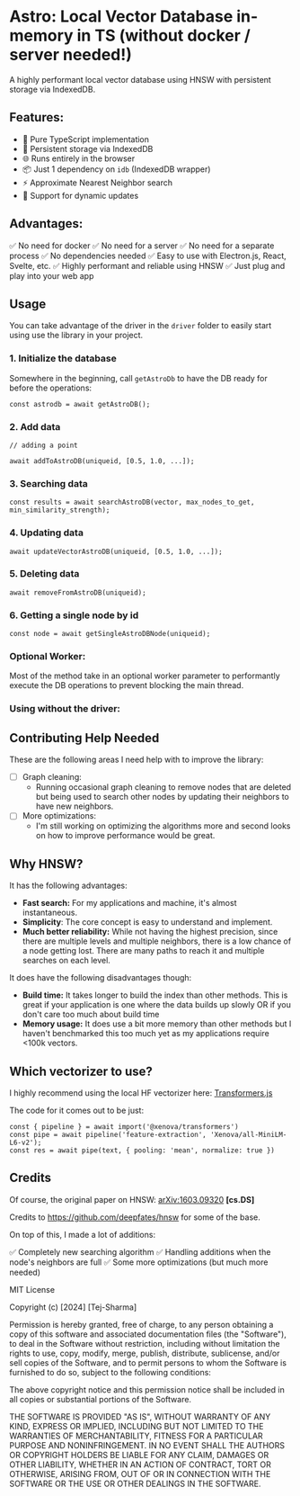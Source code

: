 # Astro: Local Vector Database in-memory in TS (without docker / server needed!)

A highly performant local vector database using HNSW with persistent storage via IndexedDB.

## Features:

-   🚀 Pure TypeScript implementation
-   💾 Persistent storage via IndexedDB
-   🌐 Runs entirely in the browser
-   📦 Just 1 dependency on `idb` (IndexedDB wrapper)
-   ⚡ Approximate Nearest Neighbor search
-   🔄 Support for dynamic updates

## Advantages:

✅ No need for docker
✅ No need for a server
✅ No need for a separate process
✅ No dependencies needed
✅ Easy to use with Electron.js, React, Svelte, etc.
✅ Highly performant and reliable using HNSW
✅ Just plug and play into your web app

## Usage

You can take advantage of the driver in the `driver` folder to easily start using use the library in your project.

### 1. Initialize the database

Somewhere in the beginning, call `getAstroDb` to have the DB ready for before the operations:

```
const astrodb = await getAstroDB();
```

### 2. Add data

```
// adding a point

await addToAstroDB(uniqueid, [0.5, 1.0, ...]);
```

### 3. Searching data

```
const results = await searchAstroDB(vector, max_nodes_to_get, min_similarity_strength);
```

### 4. Updating data

```
await updateVectorAstroDB(uniqueid, [0.5, 1.0, ...]);
```

### 5. Deleting data

```
await removeFromAstroDB(uniqueid);
```

### 6. Getting a single node by id

```
const node = await getSingleAstroDBNode(uniqueid);
```

### Optional Worker:

Most of the method take in an optional worker parameter to performantly execute the DB operations to prevent blocking the main thread.

### Using without the driver:

## Contributing Help Needed

These are the following areas I need help with to improve the library:

-   [ ] Graph cleaning:
    -   Running occasional graph cleaning to remove nodes that are deleted but
        being used to search other nodes by updating their neighbors to have new
        neighbors.
-   [ ] More optimizations:
    -   I'm still working on optimizing the algorithms more and second looks
        on how to improve performance would be great.

## Why HNSW?

It has the following advantages:

-   **Fast search:** For my applications and machine, it's almost instantaneous.
-   **Simplicity**: The core concept is easy to understand and implement.
-   **Much better reliability:** While not having the highest precision, since there are multiple levels and multiple neighbors, there is a low chance of a node getting lost. There are many paths to reach it and multiple searches on each level.

It does have the following disadvantages though:

-   **Build time:** It takes longer to build the index than other methods. This is great if your application is one where the data builds up slowly OR if you don't care too much about build time
-   **Memory usage:** It does use a bit more memory than other methods but I haven't benchmarked this too much yet as my applications require <100k vectors.

## Which vectorizer to use?

I highly recommend using the local HF vectorizer here: [Transformers.js](https://github.com/huggingface/transformers.js)

The code for it comes out to be just:

```
const { pipeline } = await import('@xenova/transformers')
const pipe = await pipeline('feature-extraction', 'Xenova/all-MiniLM-L6-v2');
const res = await pipe(text, { pooling: 'mean', normalize: true })
```

## Credits

Of course, the original paper on HNSW: [arXiv:1603.09320](https://arxiv.org/abs/1603.09320) **[cs.DS]**

Credits to https://github.com/deepfates/hnsw for some of the base.

On top of this, I made a lot of additions:

✅ Completely new searching algorithm
✅ Handling additions when the node's neighbors are full
✅ Some more optimizations (but much more needed)

MIT License

Copyright (c) [2024] [Tej-Sharma]

Permission is hereby granted, free of charge, to any person obtaining a copy
of this software and associated documentation files (the "Software"), to deal
in the Software without restriction, including without limitation the rights
to use, copy, modify, merge, publish, distribute, sublicense, and/or sell
copies of the Software, and to permit persons to whom the Software is
furnished to do so, subject to the following conditions:

The above copyright notice and this permission notice shall be included in all
copies or substantial portions of the Software.

THE SOFTWARE IS PROVIDED "AS IS", WITHOUT WARRANTY OF ANY KIND, EXPRESS OR
IMPLIED, INCLUDING BUT NOT LIMITED TO THE WARRANTIES OF MERCHANTABILITY,
FITNESS FOR A PARTICULAR PURPOSE AND NONINFRINGEMENT. IN NO EVENT SHALL THE
AUTHORS OR COPYRIGHT HOLDERS BE LIABLE FOR ANY CLAIM, DAMAGES OR OTHER
LIABILITY, WHETHER IN AN ACTION OF CONTRACT, TORT OR OTHERWISE, ARISING FROM,
OUT OF OR IN CONNECTION WITH THE SOFTWARE OR THE USE OR OTHER DEALINGS IN THE
SOFTWARE.
